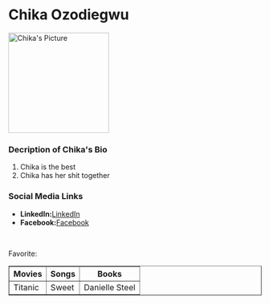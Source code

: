 
<html lang="en-us">
<head>
  <meta charset="UTF-8">
  <title>Activity 1: Basic HTML Bio</title>
</head>

<body>
  <h1>Chika Ozodiegwu</h1>
</hr>

  <img width="200" src="https://cdn.pixabay.com/photo/2017/05/03/22/08/image-2282302_960_720.png" alt="Chika's Picture">

  <h3>Decription of Chika's Bio</h3>
  <ol>
    <li>Chika is the best</li>
    <li>Chika has her shit together</li>
  </ol>

  <h3>Social Media Links</h3>
  <ul>
    <li><strong>LinkedIn:</strong><a href="http://linkedin.com/" target="_blank">LinkedIn</a></li>
    <li><strong>Facebook:</strong><a href="https://facebook.com/" target="_blank">Facebook</a></li>
  </ul>
  <br>

</section>
<p>Favorite:</p>
  <table border="1">
    <tr>
        <th>Movies</th>
        <th>Songs</th>
        <th>Books</th>
     </tr>
     <tr>
         <td>Titanic</td>
         <td>Sweet</td>
         <td>Danielle Steel</td>
    </tr>
</table>
</body>

</html>
